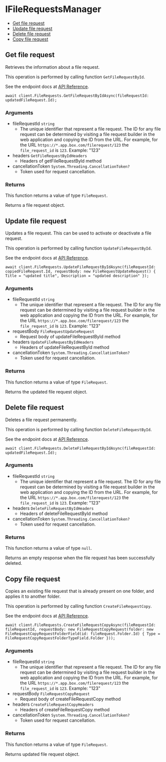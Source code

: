 # IFileRequestsManager


- [Get file request](#get-file-request)
- [Update file request](#update-file-request)
- [Delete file request](#delete-file-request)
- [Copy file request](#copy-file-request)

## Get file request

Retrieves the information about a file request.

This operation is performed by calling function `GetFileRequestById`.

See the endpoint docs at
[API Reference](https://developer.box.com/reference/get-file-requests-id/).

<!-- sample get_file_requests_id -->
```
await client.FileRequests.GetFileRequestByIdAsync(fileRequestId: updatedFileRequest.Id);
```

### Arguments

- fileRequestId `string`
  - The unique identifier that represent a file request.  The ID for any file request can be determined by visiting a file request builder in the web application and copying the ID from the URL. For example, for the URL `https://*.app.box.com/filerequest/123` the `file_request_id` is `123`. Example: "123"
- headers `GetFileRequestByIdHeaders`
  - Headers of getFileRequestById method
- cancellationToken `System.Threading.CancellationToken?`
  - Token used for request cancellation.


### Returns

This function returns a value of type `FileRequest`.

Returns a file request object.


## Update file request

Updates a file request. This can be used to activate or
deactivate a file request.

This operation is performed by calling function `UpdateFileRequestById`.

See the endpoint docs at
[API Reference](https://developer.box.com/reference/put-file-requests-id/).

<!-- sample put_file_requests_id -->
```
await client.FileRequests.UpdateFileRequestByIdAsync(fileRequestId: copiedFileRequest.Id, requestBody: new FileRequestUpdateRequest() { Title = "updated title", Description = "updated description" });
```

### Arguments

- fileRequestId `string`
  - The unique identifier that represent a file request.  The ID for any file request can be determined by visiting a file request builder in the web application and copying the ID from the URL. For example, for the URL `https://*.app.box.com/filerequest/123` the `file_request_id` is `123`. Example: "123"
- requestBody `FileRequestUpdateRequest`
  - Request body of updateFileRequestById method
- headers `UpdateFileRequestByIdHeaders`
  - Headers of updateFileRequestById method
- cancellationToken `System.Threading.CancellationToken?`
  - Token used for request cancellation.


### Returns

This function returns a value of type `FileRequest`.

Returns the updated file request object.


## Delete file request

Deletes a file request permanently.

This operation is performed by calling function `DeleteFileRequestById`.

See the endpoint docs at
[API Reference](https://developer.box.com/reference/delete-file-requests-id/).

<!-- sample delete_file_requests_id -->
```
await client.FileRequests.DeleteFileRequestByIdAsync(fileRequestId: updatedFileRequest.Id);
```

### Arguments

- fileRequestId `string`
  - The unique identifier that represent a file request.  The ID for any file request can be determined by visiting a file request builder in the web application and copying the ID from the URL. For example, for the URL `https://*.app.box.com/filerequest/123` the `file_request_id` is `123`. Example: "123"
- headers `DeleteFileRequestByIdHeaders`
  - Headers of deleteFileRequestById method
- cancellationToken `System.Threading.CancellationToken?`
  - Token used for request cancellation.


### Returns

This function returns a value of type `null`.

Returns an empty response when the file request has been successfully
deleted.


## Copy file request

Copies an existing file request that is already present on one folder,
and applies it to another folder.

This operation is performed by calling function `CreateFileRequestCopy`.

See the endpoint docs at
[API Reference](https://developer.box.com/reference/post-file-requests-id-copy/).

<!-- sample post_file_requests_id_copy -->
```
await client.FileRequests.CreateFileRequestCopyAsync(fileRequestId: fileRequestId, requestBody: new FileRequestCopyRequest(folder: new FileRequestCopyRequestFolderField(id: fileRequest.Folder.Id) { Type = FileRequestCopyRequestFolderTypeField.Folder }));
```

### Arguments

- fileRequestId `string`
  - The unique identifier that represent a file request.  The ID for any file request can be determined by visiting a file request builder in the web application and copying the ID from the URL. For example, for the URL `https://*.app.box.com/filerequest/123` the `file_request_id` is `123`. Example: "123"
- requestBody `FileRequestCopyRequest`
  - Request body of createFileRequestCopy method
- headers `CreateFileRequestCopyHeaders`
  - Headers of createFileRequestCopy method
- cancellationToken `System.Threading.CancellationToken?`
  - Token used for request cancellation.


### Returns

This function returns a value of type `FileRequest`.

Returns updated file request object.


